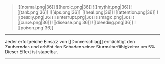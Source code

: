 > ![[normal.png|36]] ![[heroic.png|36]] ![[mythic.png|36]]
> ![[tank.png|36]] ![[dps.png|36]] ![[heal.png|36]]
> ![[attention.png|36]] ![[deadly.png|36]] ![[interrupt.png|36]]
> ![[magic.png|36]] ![[curse.png|36]] ![[disease.png|36]] ![[bleeding.png|36]] ![[poison.png|36]] 

***
Jeder erfolgreiche Einsatz von [[Donnerschlag]] ermächtigt den Zaubernden und erhöht den Schaden seiner Sturmaltarfähigkeiten um 5%. Dieser Effekt ist stapelbar.


***